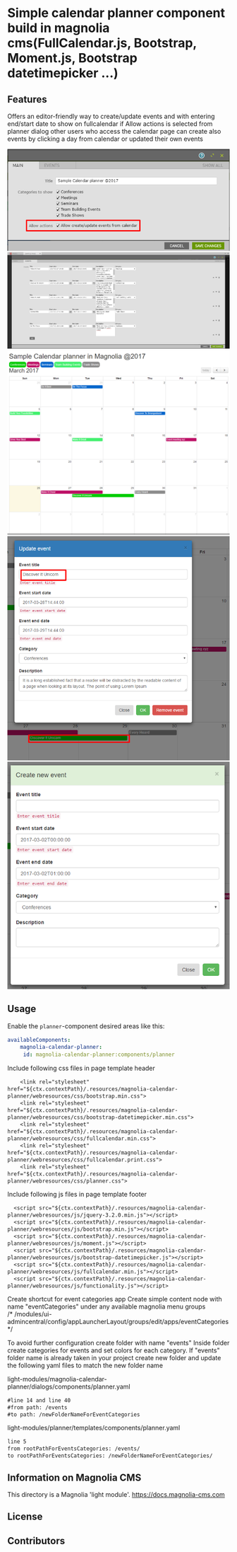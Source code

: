 # Simple calendar planner component build in magnolia cms(FullCalendar.js, Bootstrap, Moment.js, Bootstrap datetimepicker  ...)

<!--
Simple calendar planner component build in magnolia cms(FullCalendar, Bootstrap,  ...)
Allow  users creating/update events,
-->


## Features
Offers an editor-friendly way to create/update events and with entering end/start date to show on fullcalendar
if Allow actions is selected from planner dialog other users who access the calendar page can create also events by clicking a day from 
calendar or updated their own events

![planner-dialog-actions](screenshots/planner-dialog-actions.png)
![events-in-dialog](screenshots/events-in-dialog-planner.png)
![calendar-view](screenshots/calendar-view-events.png)
![event-update](screenshots/update-event.png)
![event-new](screenshots/new-event.png)

<!--
Provide a list of the key features this module provides for content
authors, or whoever the primary user is. For a component template,
consider providing screenshots of the rendered component and the
component dialog.
-->


## Usage
Enable the `planner`-component  desired areas like this:<br/>
   ```yaml
   availableComponents:
       magnolia-calendar-planner:
        id: magnolia-calendar-planner:components/planner
   ```
Include following css files in page template header
```
    <link rel="stylesheet" href="${ctx.contextPath}/.resources/magnolia-calendar-planner/webresources/css/bootstrap.min.css">
    <link rel="stylesheet" href="${ctx.contextPath}/.resources/magnolia-calendar-planner/webresources/css/bootstrap-datetimepicker.min.css">
    <link rel="stylesheet" href="${ctx.contextPath}/.resources/magnolia-calendar-planner/webresources/css/fullcalendar.min.css">
    <link rel="stylesheet" href="${ctx.contextPath}/.resources/magnolia-calendar-planner/webresources/css/fullcalendar.print.css">
    <link rel="stylesheet" href="${ctx.contextPath}/.resources/magnolia-calendar-planner/webresources/css/planner.css">
   ```
Include following js files in page template footer
```
  <script src="${ctx.contextPath}/.resources/magnolia-calendar-planner/webresources/js/jquery-3.2.0.min.js"></script>
  <script src="${ctx.contextPath}/.resources/magnolia-calendar-planner/webresources/js/bootstrap.min.js"></script>
  <script src="${ctx.contextPath}/.resources/magnolia-calendar-planner/webresources/js/moment.js"></script>
  <script src="${ctx.contextPath}/.resources/magnolia-calendar-planner/webresources/js/bootstrap-datetimepicker.js"></script>
  <script src="${ctx.contextPath}/.resources/magnolia-calendar-planner/webresources/js/fullcalendar.min.js"></script>
  <script src="${ctx.contextPath}/.resources/magnolia-calendar-planner/webresources/js/functionality.js"></script>
```
Create shortcut for event categories app
Create simple content node with name "eventCategories" under any available magnolia menu groups <br/>
/* /modules/ui-admincentral/config/appLauncherLayout/groups/edit/apps/eventCategories */


To avoid further configuration create folder with name "events" Inside folder create categories for events and set colors for each category. If "events" folder name is already taken in your project create new folder and update the following yaml files to match the new folder name

light-modules/magnolia-calendar-planner/dialogs/components/planner.yaml
```
#line 14 and line 40
#from path: /events
#to path: /newFolderNameForEventCategories
```
light-modules/planner/templates/components/planner.yaml

```
line 5
from rootPathForEventsCategories: /events/
to rootPathForEventsCategories: /newFolderNameForEventCategories/
```
<!--
Provide details about how a developer can make the component template,
or other features provided by the light module, available to content
authors.

This can include any special instructions about webresources or
availability. This could include instructions on 3rd party dependencies
such as jquery.

Describe how a template can be configured with parameters if
applicable.
-->


## Information on Magnolia CMS

This directory is a Magnolia 'light module'.
https://docs.magnolia-cms.com


## License


## Contributors
